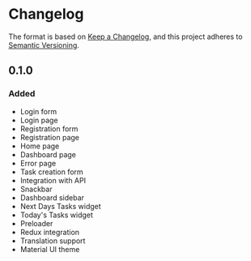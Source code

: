 # Changelog
The format is based on [Keep a Changelog](https://keepachangelog.com/en/1.0.0/),
and this project adheres to [Semantic Versioning](https://semver.org/spec/v2.0.0.html).


## 0.1.0
### Added
- Login form
- Login page
- Registration form
- Registration page
- Home page
- Dashboard page
- Error page
- Task creation form
- Integration with API
- Snackbar
- Dashboard sidebar
- Next Days Tasks widget
- Today's Tasks widget
- Preloader
- Redux integration
- Translation support
- Material UI theme